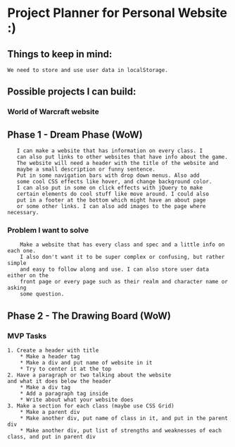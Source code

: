 # Project Planner for Personal Website :)

 ## Things to keep in mind:
	We need to store and use user data in localStorage.

 ## Possible projects I can build:

 ### World of Warcraft website





 ## Phase 1 - Dream Phase (WoW)
	   I can make a website that has information on every class. I 
	   can also put links to other websites that have info about the game.
	   The website will need a header with the title of the website and
	   maybe a small description or funny sentence. 
	   Put in some navigation bars with drop down menus. Also add
	   some cool CSS effects like hover, and change background color.
	   I can also put in some on click effects with jQuery to make 
	   certain elements do cool stuff like move around. I could also
	   put in a footer at the bottom which might have an about page 
	   or some other links. I can also add images to the page where necessary.

 ### Problem I want to solve
	 	Make a website that has every class and spec and a little info on each one.
	 	I also don't want it to be super complex or confusing, but rather simple 
	 	and easy to follow along and use. I can also store user data either on the
	 	front page or every page such as their realm and character name or asking
	 	some question.

 

 ## Phase 2 - The Drawing Board (WoW)
 
 ### MVP Tasks
 	1. Create a header with title
 		* Make a header tag
 		* Make a div and put name of website in it
 		* Try to center it at the top
 	2. Have a paragraph or two talking about the website 
 	and what it does below the header
 		* Make a div tag
 		* Add a paragraph tag inside
 		* Write about what your website does
 	3. Make a section for each class (maybe use CSS Grid)
 		* Make a parent div
 		* Make another div, put name of class in it, and put in the parent div
 		* Make another div, put list of strengths and weaknesses of each class, and put in parent div









